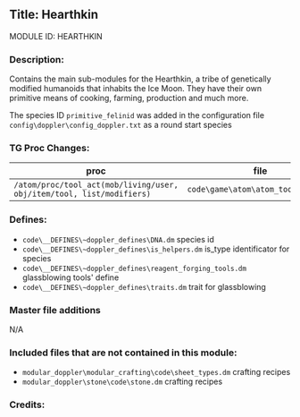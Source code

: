 ## Title: Hearthkin

MODULE ID: HEARTHKIN

### Description:

Contains the main sub-modules for the Hearthkin, a tribe of genetically modified humanoids that inhabits the Ice Moon. They have their own primitive means of cooking, farming, production and much more.

The species ID `primitive_felinid` was added in the configuration file `config\doppler\config_doppler.txt` as a round start species

### TG Proc Changes:

| proc                                                                  | file                                |
| --------------------------------------------------------------------- | ----------------------------------- |
| `/atom/proc/tool_act(mob/living/user, obj/item/tool, list/modifiers)` | `code\game\atom\atom_tool_acts.dm`  |

### Defines:

- `code\__DEFINES\~doppler_defines\DNA.dm` species id
- `code\__DEFINES\~doppler_defines\is_helpers.dm` is_type identificator for species
- `code\__DEFINES\~doppler_defines\reagent_forging_tools.dm` glassblowing tools' define
- `code\__DEFINES\~doppler_defines\traits.dm` trait for glassblowing

### Master file additions

N/A

### Included files that are not contained in this module:

- `modular_doppler\modular_crafting\code\sheet_types.dm` crafting recipes
- `modular_doppler\stone\code\stone.dm` crafting recipes

### Credits:
